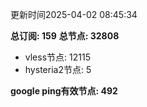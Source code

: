 更新时间2025-04-02 08:45:34

**总订阅: 159**
**总节点: 32808**
- vless节点: 12115
- hysteria2节点: 5

**google ping有效节点: 492**
